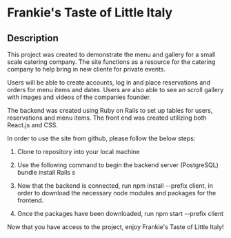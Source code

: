 # Frankie's Taste of Little Italy

## Description

This project was created to demonstrate the menu and gallery for a small scale catering company. The site functions as a resource for the catering company to help bring in new cliente for private events. 

Users will be able to create accounts, log in and place reservations and orders for menu items and dates. Users are also able to see an scroll gallery with images and videos of the companies founder.

The backend was created using Ruby on Rails to set up tables for users, reservations and menu items. The front end was created utilizing both React.js and CSS. 

In order to use the site from github, please follow the below steps:

1. Clone to repository into your local machine

2. Use the following command to begin the backend server (PostgreSQL)
   bundle install
   Rails s
   
3. Now that the backend is connected, run npm install --prefix client, in order to download the necessary node modules and packages for the frontend.

4. Once the packages have been downloaded, run npm start --prefix client

Now that you have access to the project, enjoy Frankie's Taste of Little Italy!
